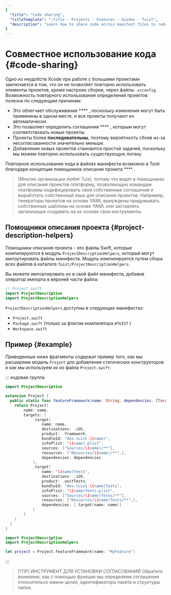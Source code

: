 ```yaml
---
{
  "title": "Code sharing",
  "titleTemplate": ":title · Projects · Features · Guides · Tuist",
  "description": "Learn how to share code across manifest files to reduce duplications and ensure consistency"
}
---
```

# Совместное использование кода {#code-sharing}

Одно из неудобств Xcode при работе с большими проектами заключается в том, что
он не позволяет повторно использовать элементы проектов, кроме настроек сборки,
через файлы `.xcconfig`. Возможность повторного использования определений
проектов полезна по следующим причинам:

- Это облегчает обслуживание **** , поскольку изменения могут быть применены в
  одном месте, и все проекты получают их автоматически.
- Это позволяет определить соглашения **** , которым могут соответствовать новые
  проекты.
- Проекты более **последовательны**, поэтому вероятность сбоев из-за
  несогласованности значительно меньше.
- Добавление новых проектов становится простой задачей, поскольку мы можем
  повторно использовать существующую логику.

Повторное использование кода в файлах манифеста возможно в Tuist благодаря
концепции помощников описания проекта **** .

> [Многие организации любят Tuist, потому что видят в помощниках для описания
> проектов платформу, позволяющую командам платформы кодифицировать свои
> собственные соглашения и выработать собственный язык для описания проектов.
> Например, генераторы проектов на основе YAML вынуждены придумывать собственные
> шаблоны на основе YAML или заставлять организации создавать на их основе свои
> инструменты.

## Помощники описания проекта {#project-description-helpers}

Помощники описания проекта - это файлы Swift, которые компилируются в модуль
`ProjectDescriptionHelpers`, который могут импортировать файлы манифеста. Модуль
компилируется путем сбора всех файлов в каталоге
`Tuist/ProjectDescriptionHelpers`.

Вы можете импортировать их в свой файл манифеста, добавив оператор импорта в
верхней части файла:

```swift
// Project.swift
import ProjectDescription
import ProjectDescriptionHelpers
```

`ProjectDescriptionHelpers` доступны в следующих манифестах:
- `Project.swift`
- `Package.swift` (только за флагом компилятора `#TUIST` )
- `Workspace.swift`

## Пример {#example}

Приведенные ниже фрагменты содержат пример того, как мы расширяем модель
`Project` для добавления статических конструкторов и как мы используем их из
файла `Project.swift`:

::: кодовая группа
```swift [Tuist/Project+Templates.swift]
import ProjectDescription

extension Project {
  public static func featureFramework(name: String, dependencies: [TargetDependency] = []) -> Project {
    return Project(
        name: name,
        targets: [
            .target(
                name: name,
                destinations: .iOS,
                product: .framework,
                bundleId: "dev.tuist.\(name)",
                infoPlist: "\(name).plist",
                sources: ["Sources/\(name)/**"],
                resources: ["Resources/\(name)/**",],
                dependencies: dependencies
            ),
            .target(
                name: "\(name)Tests",
                destinations: .iOS,
                product: .unitTests,
                bundleId: "dev.tuist.\(name)Tests",
                infoPlist: "\(name)Tests.plist",
                sources: ["Sources/\(name)Tests/**"],
                resources: ["Resources/\(name)Tests/**",],
                dependencies: [.target(name: name)]
            )
        ]
    )
  }
}
```

```swift {2} [Project.swift]
import ProjectDescription
import ProjectDescriptionHelpers

let project = Project.featureFramework(name: "MyFeature")
```
:::

> [!TIP] ИНСТРУМЕНТ ДЛЯ УСТАНОВКИ СОГЛАСОВАНИЙ Обратите внимание, как с помощью
> функции мы определяем соглашения относительно имени целей, идентификатора
> пакета и структуры папок.
